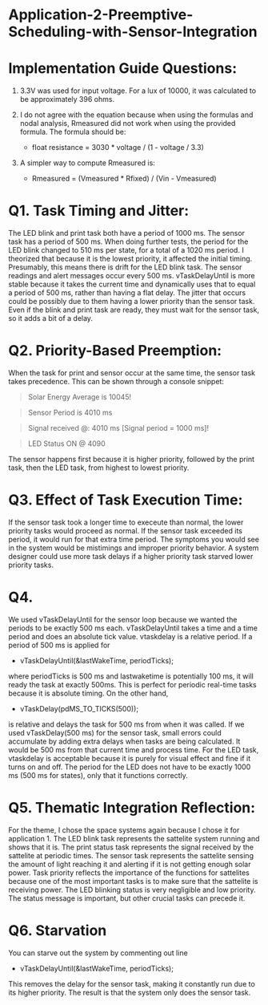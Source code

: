 # Application-2-Preemptive-Scheduling-with-Sensor-Integration

# Implementation Guide Questions:

1. 3.3V was used for input voltage.  For a lux of 10000, it was calculated to be 
approximately 396 ohms.


2. I do not agree with the equation because when using the formulas and nodal analysis,
Rmeasured did not work when using the provided formula.
The formula should be:
    - float resistance = 3030 * voltage / (1 - voltage / 3.3)

3. A simpler way to compute Rmeasured is:
      - Rmeasured = (Vmeasured * Rfixed) / (Vin - Vmeasured)

# Q1. Task Timing and Jitter:

The LED blink and print task both have a period of 1000 ms. The sensor task has a 
period of 500 ms. When doing further tests, the period for the LED blink changed to 510
ms per state, for a total of a 1020 ms period. I theorized that because it is the
lowest priority, it affected the initial timing. Presumably, this means there is drift
for the LED blink task. The sensor readings and alert messages occur every 500 ms. 
vTaskDelayUntil is more stable because it takes the current time and dynamically uses 
that to equal a period of 500 ms, rather than having a flat delay. The jitter that 
occurs could be possibly due to them having a lower priority than the sensor task.
Even if the blink and print task are ready, they must wait for the sensor task, so
it adds a bit of a delay. 

# Q2. Priority-Based Preemption: 

When the task for print and sensor occur at the same time, the sensor task takes
precedence. This can be shown through a console snippet:

> Solar Energy Average is 10045!

> Sensor Period is 4010 ms

> Signal received @: 4010 ms [Signal period = 1000 ms]!

> LED Status ON @ 4090

The sensor happens first because it is higher priority, followed by the print task,
then the LED task, from highest to lowest priority. 

# Q3. Effect of Task Execution Time:

If the sensor task took a longer time to execeute than normal, the lower priority 
tasks would proceed as normal. If the sensor task exceeded its period, it would run
for that extra time period. The symptoms you would see in the system would be
mistimings and improper priority behavior. 
A system designer could use more task delays if a higher priority task starved lower
priority tasks. 



# Q4.

We used vTaskDelayUntil for the sensor loop because we wanted the periods to be 
exactly 500 ms each. vTaskDelayUntil takes a time and a time period and does an 
absolute tick value. vtaskdelay is a relative period. If a period of 500 ms is applied
for 
- vTaskDelayUntil(&lastWakeTime, periodTicks);

where periodTicks is 500 ms and lastwaketime is potentially 100 ms, it will ready the
task at exactly 500ms. This is perfect for periodic real-time tasks because it is
absolute timing. On the other hand,

- vTaskDelay(pdMS_TO_TICKS(500));

is relative and delays the task for 500 ms from when it was called. If we used 
vTaskDelay(500 ms) for the sensor task, small errors could accumulate by adding
extra delays when tasks are being calculated. It would be 500 ms from that current
time and process time. For the LED task, vtaskdelay is acceptable because it is 
purely for visual effect and fine if it turns on and off. The period for the LED
does not have to be exactly 1000 ms (500 ms for states), only that it functions
correctly.

# Q5. Thematic Integration Reflection:

For the theme, I chose the space systems again because I chose it for application 1.
The LED blink task represents the sattelite system running and shows that it is. The print
status task represents the signal received by the sattelite at periodic times. The
sensor task represents the sattelite sensing the amount of light reaching it and
alerting if it is not getting enough solar power. Task priority reflects the importance
of the functions for sattelites because one of the most important tasks is to make 
sure that the sattelite is receiving power. The LED blinking status is very negligible
and low priority. The status message is important, but other crucial tasks can precede it.

# Q6. Starvation

You can starve out the system by commenting out line

- vTaskDelayUntil(&lastWakeTime, periodTicks);

This removes the delay for the sensor task, making it constantly run due to its higher
priority. The result is that the system only does the sensor task.
